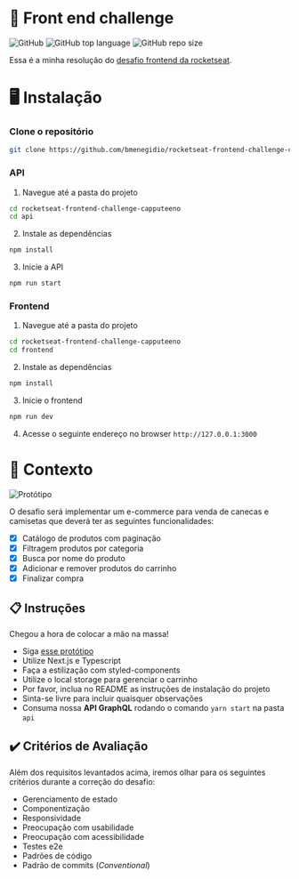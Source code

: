 # 🚀 Front end challenge

![GitHub](https://img.shields.io/badge/license-MIT-green)
![GitHub top language](https://img.shields.io/github/languages/top/bmenegidio/rocketseat-frontend-challenge-capputeeno)
![GitHub repo size](https://img.shields.io/github/repo-size/bmenegidio/rocketseat-frontend-challenge-capputeeno)

Essa é a minha resolução do [desafio frontend da rocketseat](https://github.com/Rocketseat/frontend-challenge).

# 🖥️ Instalação

### Clone o repositório
```bash
git clone https://github.com/bmenegidio/rocketseat-frontend-challenge-capputeeno.git
```

### API

1. Navegue até a pasta do projeto

```bash
cd rocketseat-frontend-challenge-capputeeno
cd api
```

2. Instale as dependências

```bash
npm install
```

3. Inicie a API
```bash
npm run start
```

### Frontend

1. Navegue até a pasta do projeto

```bash
cd rocketseat-frontend-challenge-capputeeno
cd frontend
```

2. Instale as dependências

```bash
npm install
```

3. Inicie o frontend
```bash
npm run dev
```

4. Acesse o seguinte endereço no browser `http://127.0.0.1:3000`

# 🧠 Contexto

![Protótipo](https://storage.googleapis.com/xesque-dev/challenge-images/prototipo.png?42)

O desafio será implementar um e-commerce para venda de canecas e camisetas que deverá ter as seguintes funcionalidades:
- [X] Catálogo de produtos com paginação
- [X] Filtragem produtos por categoria
- [X] Busca por nome do produto
- [X] Adicionar e remover produtos do carrinho
- [X] Finalizar compra

## 📋 Instruções

Chegou a hora de colocar a mão na massa!

- Siga [esse protótipo](https://www.figma.com/file/rET9F2CeUEJdiVN7JRu993/E-commerce---capputeeno?node-id=680%3A6449)
- Utilize Next.js e Typescript
- Faça a estilização com styled-components
- Utilize o local storage para gerenciar o carrinho
- Por favor, inclua no README as instruções de instalação do projeto
- Sinta-se livre para incluir quaisquer observações
- Consuma nossa **API GraphQL** rodando o comando `yarn start` na pasta `api`

## ✔️ Critérios de Avaliação

Além dos requisitos levantados acima, iremos olhar para os seguintes critérios durante a correção do desafio:

- Gerenciamento de estado
- Componentização
- Responsividade
- Preocupação com usabilidade
- Preocupação com acessibilidade
- Testes e2e
- Padrões de código
- Padrão de commits (_Conventional_)
